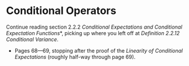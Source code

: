 # Conditional Operators 

Continue reading section 2.2.2 *Conditional Expectations and Conditional Expectation Functions**, picking up where you left off at *Definition 2.2.12 Conditional Variance*. 

- Pages 68—69, stopping after the proof of the *Linearity of Conditional Expectations* (roughly half-way through page 69). 